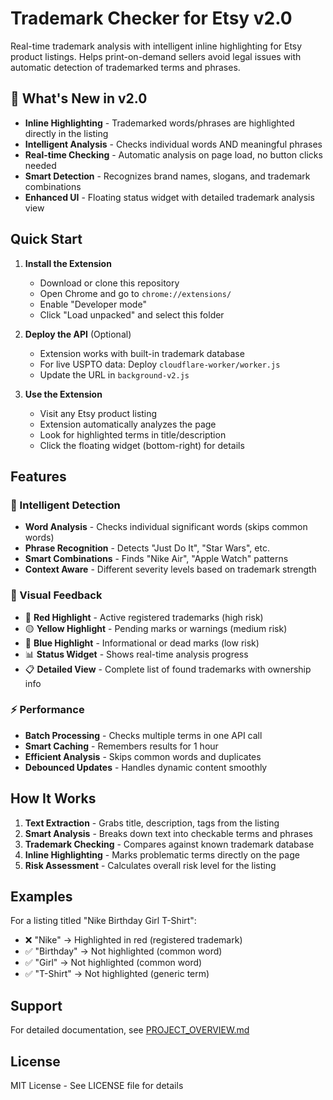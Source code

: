 # Trademark Checker for Etsy v2.0

Real-time trademark analysis with intelligent inline highlighting for Etsy product listings. Helps print-on-demand sellers avoid legal issues with automatic detection of trademarked terms and phrases.

## 🚀 What's New in v2.0

- **Inline Highlighting** - Trademarked words/phrases are highlighted directly in the listing
- **Intelligent Analysis** - Checks individual words AND meaningful phrases
- **Real-time Checking** - Automatic analysis on page load, no button clicks needed
- **Smart Detection** - Recognizes brand names, slogans, and trademark combinations
- **Enhanced UI** - Floating status widget with detailed trademark analysis view

## Quick Start

1. **Install the Extension**
   - Download or clone this repository
   - Open Chrome and go to `chrome://extensions/`
   - Enable "Developer mode"
   - Click "Load unpacked" and select this folder

2. **Deploy the API** (Optional)
   - Extension works with built-in trademark database
   - For live USPTO data: Deploy `cloudflare-worker/worker.js`
   - Update the URL in `background-v2.js`

3. **Use the Extension**
   - Visit any Etsy product listing
   - Extension automatically analyzes the page
   - Look for highlighted terms in title/description
   - Click the floating widget (bottom-right) for details

## Features

### 🎯 Intelligent Detection
- **Word Analysis** - Checks individual significant words (skips common words)
- **Phrase Recognition** - Detects "Just Do It", "Star Wars", etc.
- **Smart Combinations** - Finds "Nike Air", "Apple Watch" patterns
- **Context Aware** - Different severity levels based on trademark strength

### 🎨 Visual Feedback
- 🔴 **Red Highlight** - Active registered trademarks (high risk)
- 🟡 **Yellow Highlight** - Pending marks or warnings (medium risk)
- 🔵 **Blue Highlight** - Informational or dead marks (low risk)
- 📊 **Status Widget** - Shows real-time analysis progress
- 📋 **Detailed View** - Complete list of found trademarks with ownership info

### ⚡ Performance
- **Batch Processing** - Checks multiple terms in one API call
- **Smart Caching** - Remembers results for 1 hour
- **Efficient Analysis** - Skips common words and duplicates
- **Debounced Updates** - Handles dynamic content smoothly

## How It Works

1. **Text Extraction** - Grabs title, description, tags from the listing
2. **Smart Analysis** - Breaks down text into checkable terms and phrases
3. **Trademark Checking** - Compares against known trademark database
4. **Inline Highlighting** - Marks problematic terms directly on the page
5. **Risk Assessment** - Calculates overall risk level for the listing

## Examples

For a listing titled "Nike Birthday Girl T-Shirt":
- ❌ "Nike" → Highlighted in red (registered trademark)
- ✅ "Birthday" → Not highlighted (common word)
- ✅ "Girl" → Not highlighted (common word)
- ✅ "T-Shirt" → Not highlighted (generic term)

## Support

For detailed documentation, see [PROJECT_OVERVIEW.md](PROJECT_OVERVIEW.md)

## License

MIT License - See LICENSE file for details